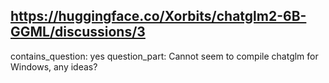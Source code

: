 ## https://huggingface.co/Xorbits/chatglm2-6B-GGML/discussions/3

contains_question: yes
question_part: Cannot seem to compile chatglm for Windows, any ideas?